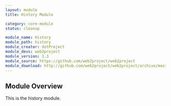 ```yaml
---
layout: module
title: History Module

category: core-module
status: cleanup

module_name: History
module_path: history
module_creator: dotProject
module_devs: web2project
module_version: 3.3
module_source: https://github.com/web2project/web2project
module_download: http://github.com/web2project/web2project/archive/master.zip
---
```


## Module Overview

This is the history module.